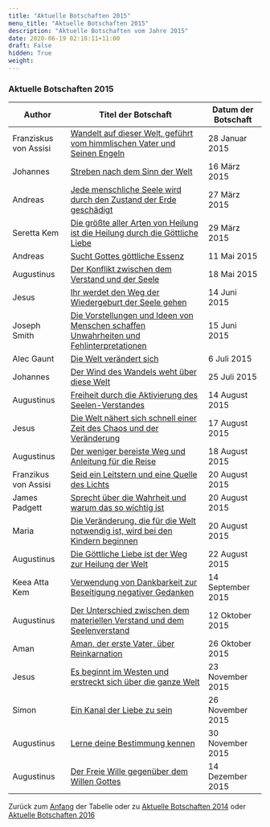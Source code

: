 ```yaml
---
title: "Aktuelle Botschaften 2015"
menu_title: "Aktuelle Botschaften 2015"
description: "Aktuelle Botschaften vom Jahre 2015"
date: 2020-06-19 02:18:11+11:00
draft: False
hidden: True
weight:
---
```

### Aktuelle Botschaften 2015

**Author** | **Titel der Botschaft** | **Datum der Botschaft**  
---|---|---
Franziskus von Assisi | [Wandelt auf dieser Welt, geführt vom himmlischen Vater und Seinen Engeln](/aktuelle-botschaften/aktuelle-botschaften-in-reihenfolge-des-datums/aktuelle-botschaften-2015/wandelt-auf-dieser-welt-gefuehrt-vom-himmlischen-vater-und-seinen-engeln-af-franziskus-von-assisi-28-januar-2015/) | 28 Januar 2015
Johannes | [Streben nach dem Sinn der Welt](/aktuelle-botschaften/aktuelle-botschaften-in-reihenfolge-des-datums/aktuelle-botschaften-2015/streben-nach-dem-sinn-der-welt-af-johannes-16-maerz-2015/) | 16 März 2015
Andreas | [Jede menschliche Seele wird durch den Zustand der Erde geschädigt](/aktuelle-botschaften/aktuelle-botschaften-in-reihenfolge-des-datums/aktuelle-botschaften-2015/jede-menschliche-seele-wird-durch-den-zustand-der-erde-geschaedigt-af-andreas-27-maerz-2015/) | 27 März 2015
Seretta Kem | [Die größte aller Arten von Heilung ist die Heilung durch die Göttliche Liebe](/aktuelle-botschaften/aktuelle-botschaften-in-reihenfolge-des-datums/aktuelle-botschaften-2015/die-groesste-aller-arten-von-heilung-ist-die-heilung-durch-die-goettliche-liebe-af-seretta-kem-29-maerz-2015/) | 29 März 2015
Andreas | [Sucht Gottes göttliche Essenz](/aktuelle-botschaften/aktuelle-botschaften-in-reihenfolge-des-datums/aktuelle-botschaften-2015/sucht-gottes-goettliche-essenz-af-andreas-11-mai-2015/) | 11 Mai 2015
Augustinus | [Der Konflikt zwischen dem Verstand und der Seele](/aktuelle-botschaften/aktuelle-botschaften-in-reihenfolge-des-datums/aktuelle-botschaften-2015/der-konflikt-zwischen-dem-verstand-und-der-seele-af-augustinus-18-mai-2015/) | 18 Mai 2015
Jesus | [Ihr werdet den Weg der Wiedergeburt der Seele gehen](/aktuelle-botschaften/aktuelle-botschaften-in-reihenfolge-des-datums/aktuelle-botschaften-2015/ihr-werdet-den-weg-der-wiedergeburt-der-seele-gehen-af-jesus-14-juni-2015/) | 14 Juni 2015
Joseph Smith | [Die Vorstellungen und Ideen von Menschen schaffen Unwahrheiten und Fehlinterpretationen](/aktuelle-botschaften/aktuelle-botschaften-in-reihenfolge-des-datums/aktuelle-botschaften-2015/die-vorstellungen-und-ideen-von-menschen-schaffen-unwahrheiten-und-fehlinterpretationen-af-joseph-smith-15-juni-2015/) | 15 Juni 2015
Alec Gaunt | [Die Welt verändert sich](/aktuelle-botschaften/aktuelle-botschaften-in-reihenfolge-des-datums/aktuelle-botschaften-2015/die-welt-veraendert-sich-af-alec-gaunt-6-juli-2015/) | 6 Juli 2015
Johannes | [Der Wind des Wandels weht über diese Welt](/aktuelle-botschaften/aktuelle-botschaften-in-reihenfolge-des-datums/aktuelle-botschaften-2015/der-wind-des-wandels-weht-ueber-diese-welt-af-johannes-25-juli-2015/) | 25 Juli 2015
Augustinus | [Freiheit durch die Aktivierung des Seelen-Verstandes](/aktuelle-botschaften/aktuelle-botschaften-in-reihenfolge-des-datums/aktuelle-botschaften-2015/freiheit-durch-die-aktivierung-des-seelenverstandes-af-augustinus-14-august-2015/) | 14 August 2015
Jesus | [Die Welt nähert sich schnell einer Zeit des Chaos und der Veränderung](/aktuelle-botschaften/aktuelle-botschaften-in-reihenfolge-des-datums/aktuelle-botschaften-2015/die-welt-naehert-sich-schnell-einer-zeit-des-chaos-und-der-veraenderung-af-jesus-17-august-2015/) | 17 August 2015
Augustinus | [Der weniger bereiste Weg und Anleitung für die Reise](/aktuelle-botschaften/aktuelle-botschaften-in-reihenfolge-des-datums/aktuelle-botschaften-2015/der-weniger-bereiste-weg-und-anleitung-fuer-die-reise-af-augustinus-18-august-2015/) | 18 August 2015
Franzikus von Assisi | [Seid ein Leitstern und eine Quelle des Lichts](/aktuelle-botschaften/aktuelle-botschaften-in-reihenfolge-des-datums/aktuelle-botschaften-2015/seid-ein-leitstern-und-eine-quelle-des-lichts-af-franzikus-von-assisi-20-august-2015/) | 20 August 2015
James Padgett | [Sprecht über die Wahrheit und warum das so wichtig ist](/aktuelle-botschaften/aktuelle-botschaften-in-reihenfolge-des-datums/aktuelle-botschaften-2015/sprecht-ueber-die-wahrheit-und-warum-das-so-wichtig-ist-af-james-padgett-20-august-2015/) | 20 August 2015
Maria | [Die Veränderung, die für die Welt notwendig ist, wird bei den Kindern beginnen](/aktuelle-botschaften/aktuelle-botschaften-in-reihenfolge-des-datums/aktuelle-botschaften-2015/die-veraenderung-die-fuer-die-welt-notwendig-ist-wird-bei-den-kindern-beginnen-af-maria-20-august-2015/) | 20 August 2015
Augustinus | [Die Göttliche Liebe ist der Weg zur Heilung der Welt](/aktuelle-botschaften/aktuelle-botschaften-in-reihenfolge-des-datums/aktuelle-botschaften-2015/die-goettliche-liebe-ist-der-weg-zur-heilung-der-welt-af-augustinus-22-august-2015/) | 22 August 2015
Keea Atta Kem | [Verwendung von Dankbarkeit zur Beseitigung negativer Gedanken](/aktuelle-botschaften/aktuelle-botschaften-in-reihenfolge-des-datums/aktuelle-botschaften-2015/verwendung-von-dankbarkeit-zur-beseitigung-negativer-gedanken-af-keea-atta-kem-14-september-2015/) | 14 September 2015
Augustinus | [Der Unterschied zwischen dem materiellen Verstand und dem Seelenverstand](/aktuelle-botschaften/aktuelle-botschaften-in-reihenfolge-des-datums/aktuelle-botschaften-2015/der-unterschied-zwischen-dem-materiellen-verstand-und-dem-seelenverstand-af-augustinus-12-oktober-2015/) | 12 Oktober 2015
Aman | [Aman, der erste Vater, über Reinkarnation](/aktuelle-botschaften/aktuelle-botschaften-in-reihenfolge-des-datums/aktuelle-botschaften-2015/aman-der-erste-vater-ueber-reinkarnation-af-aman-26-oktober-2015/) | 26 Oktober 2015
Jesus | [Es beginnt im Westen und erstreckt sich über die ganze Welt](/aktuelle-botschaften/aktuelle-botschaften-in-reihenfolge-des-datums/aktuelle-botschaften-2015/es-beginnt-im-westen-und-erstreckt-sich-ueber-die-ganze-welt-af-jesus-23-november-2015/) | 23 November 2015
Simon | [Ein Kanal der Liebe zu sein](/aktuelle-botschaften/aktuelle-botschaften-in-reihenfolge-des-datums/aktuelle-botschaften-2015/ein-kanal-der-liebe-zu-sein-af-simon-26-november-2015/) | 26 November 2015
Augustinus | [Lerne deine Bestimmung kennen](/aktuelle-botschaften/aktuelle-botschaften-in-reihenfolge-des-datums/aktuelle-botschaften-2015/lerne-deine-bestimmung-kennen-af-augustinus-30-november-2015/) | 30 November 2015
Augustinus | [Der Freie Wille gegenüber dem Willen Gottes](/aktuelle-botschaften/aktuelle-botschaften-in-reihenfolge-des-datums/aktuelle-botschaften-2015/der-freie-wille-gegenueber-dem-willen-gottes-af-augustinus-14-dezember-2015/) | 14 Dezember 2015

Zurück zum [Anfang](/aktuelle-botschaften/aktuelle-botschaften-in-reihenfolge-des-datums/aktuelle-botschaften-2015/) der Tabelle oder zu [Aktuelle Botschaften 2014](/aktuelle-botschaften/aktuelle-botschaften-in-reihenfolge-des-datums/aktuelle-botschaften-2014/) oder [Aktuelle Botschaften 2016](/aktuelle-botschaften/aktuelle-botschaften-in-reihenfolge-des-datums/aktuelle-botschaften-2016/)
